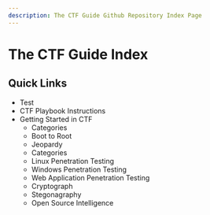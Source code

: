 ```yaml
---
description: The CTF Guide Github Repository Index Page
---
```


# The CTF Guide Index

## Quick Links

* Test
* CTF Playbook Instructions
* Getting Started in CTF
  * Categories
  * Boot to Root
  * Jeopardy
  * Categories
  * Linux Penetration Testing
  * Windows Penetration Testing
  * Web Application Penetration Testing
  * Cryptograph
  * Stegonagraphy
  * Open Source Intelligence

